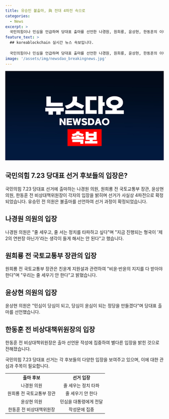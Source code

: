 ```yaml
---
title: 유승민 불출마, 與 전대 4파전 속으로
categories:
  - News
excerpt: >
  국민의힘이나 민심을 언급하며 당대표 출마를 선언한 나경원, 원희룡, 윤상현, 한동훈의 이야기가 화제다. 유승민의 불출마 발표로 7.23 당대표 경선이 4파전으로 예상되고, 나경원은 "제2의 연판장 아닌 정치 타파"를 강조했다. 원희룡은 "남 탓 정치는 오래가지 못한다"며 친윤계에 비판적인 입장을 보였고, 윤상현은 민심을 대통령에게 전달하겠다는 포부를 드러냈다. 한동훈은 출마 선언문을 작성 중인 것으로 전해졌다.
feature_text: >
  ## koreablockchain 실시간 뉴스 속보입니다.

  국민의힘이나 민심을 언급하며 당대표 출마를 선언한 나경원, 원희룡, 윤상현, 한동훈의 이야기가 화제다. 유승민의 불출마 발표로 7.23 당대표 경선이 4파전으로 예상되고, 나경원은 "제2의 연판장 아닌 정치 타파"를 강조했다. 원희룡은 "남 탓 정치는 오래가지 못한다"며 친윤계에 비판적인 입장을 보였고, 윤상현은 민심을 대통령에게 전달하겠다는 포부를 드러냈다. 한동훈은 출마 선언문을 작성 중인 것으로 전해졌다.
image: '/assets/img/newsdao_breakingnews.jpg'
---
```


<p><img src="/assets/img/newsdao_breakingnews.jpg" alt="koreablockchain 속보" /></p>

<h2 data-ke-size="size26">국민의힘 7.23 당대표 선거 후보들의 입장은?</h2>

<p data-ke-size="size16">국민의힘 7.23 당대표 선거에 출마하는 나경원 의원, 원희룡 전 국토교통부 장관, 윤상현 의원, 한동훈 전 비상대책위원장이 각자의 입장을 밝히며 선거가 사실상 4파전으로 확정되었습니다. 유승민 전 의원은 불출마를 선언하여 선거 과정이 확정되었습니다.</p>

<h2 data-ke-size="size24">나경원 의원의 입장</h2>

<p data-ke-size="size16">나경원 의원은 "줄 세우고, 줄 서는 정치를 타파하고 싶다"며 "지금 진행되는 형국이 '제2의 연판장 아닌가'라는 생각이 들게 해서는 안 된다"고 했습니다.</p>

<h2 data-ke-size="size24">원희룡 전 국토교통부 장관의 입장</h2>

<p data-ke-size="size16">원희룡 전 국토교통부 장관은 친윤계 지원설과 관련하여 "비윤·반윤의 지지를 다 받아야 한다"며 "우리는 줄 세우기 안 한다"고 밝혔습니다.</p>

<h2 data-ke-size="size24">윤상현 의원의 입장</h2>

<p data-ke-size="size16">윤상현 의원은 "민심이 당심이 되고, 당심이 윤심이 되는 정당을 만들겠다"며 당대표 출마를 선언했습니다.</p>

<h2 data-ke-size="size24">한동훈 전 비상대책위원장의 입장</h2>

<p data-ke-size="size16">한동훈 전 비상대책위원장은 출마 선언문 작성에 집중하여 별다른 입장을 밝힌 것으로 전해졌습니다.</p>

<p data-ke-size="size16">국민의힘 7.23 당대표 선거는 각 후보들의 다양한 입장을 보여주고 있으며, 이에 대한 관심과 주목이 필요합니다.</p>

<table>
    <tbody>
        <tr>
            <td style="text-align: center; height: 17px;"><b>출마 후보</b></td>
            <td style="text-align: center; height: 17px;"><b>선거 입장</b></td>
        </tr>
        <tr>
            <td style="text-align: center; height: 17px;">나경원 의원</td>
            <td style="text-align: center; height: 17px;">줄 세우는 정치 타파</td>
        </tr>
        <tr>
            <td style="text-align: center; height: 17px;">원희룡 전 국토교통부 장관</td>
            <td style="text-align: center; height: 17px;">줄 세우기 안 한다</td>
        </tr>
        <tr>
            <td style="text-align: center; height: 17px;">윤상현 의원</td>
            <td style="text-align: center; height: 17px;">민심을 대통령에게 전달</td>
        </tr>
        <tr>
            <td style="text-align: center; height: 17px;">한동훈 전 비상대책위원장</td>
            <td style="text-align: center; height: 17px;">작성문에 집중</td>
        </tr>
    </tbody>
</table>

